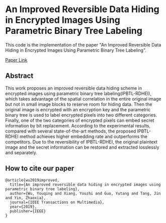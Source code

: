 # An Improved Reversible Data Hiding in Encrypted Images Using Parametric Binary Tree Labeling

This code is the implementation of the paper "An Improved Reversible Data Hiding in Encrypted Images Using Parametric Binary Tree Labeling".

[Paper Link](https://ieeexplore.ieee.org/abstract/document/8896058)

## Abstract

This work proposes an improved reversible data hiding scheme in encrypted images using parametric binary tree labeling(IPBTL-RDHEI), which takes advantage of the spatial correlation in the entire original image but not in small image blocks to reserve room for hiding data. Then the original image is encrypted with an encryption key and the parametric binary tree is used to label encrypted pixels into two different categories. Finally, one of the two categories of encrypted pixels can embed secret information by bit replacement. According to the experimental results, compared with several state-of-the-art methods, the proposed IPBTL-RDHEI method achieves higher embedding rate and outperforms the competitors. Due to the reversibility of IPBTL-RDHEI, the original plaintext image and the secret information can be restored and extracted losslessly and separately.

## How to cite our paper

    @article{wu2019improved,
      title={An improved reversible data hiding in encrypted images using parametric binary tree labeling},
      author={Wu, Youqing and Xiang, Youzhi and Guo, Yutang and Tang, Jin and Yin, Zhaoxia},
      journal={IEEE Transactions on Multimedia},
      year={2019},
      publisher={IEEE}
    }



